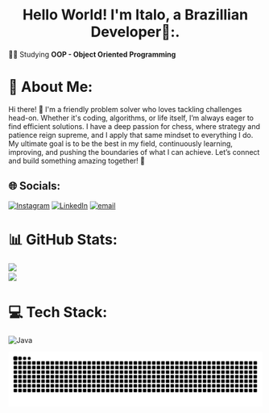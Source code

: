 <h1 align="center">Hello World! I'm Italo, a Brazillian Developer👋:.</h1>

🧑‍🎓 Studying **OOP - Object Oriented Programming**

# 💫 About Me:

Hi there! 👋 I'm a friendly problem solver who loves tackling challenges head-on. Whether it's coding, algorithms, or life itself, I’m always eager to find efficient solutions. I have a deep passion for chess, where strategy and patience reign supreme, and I apply that same mindset to everything I do. My ultimate goal is to be the best in my field, continuously learning, improving, and pushing the boundaries of what I can achieve. Let’s connect and build something amazing together! 🚀

## 🌐 Socials:
[![Instagram](https://img.shields.io/badge/Instagram-%23E4405F.svg?logo=Instagram&logoColor=white)](https://instagram.com/italoalbq_) [![LinkedIn](https://img.shields.io/badge/LinkedIn-%230077B5.svg?logo=linkedin&logoColor=white)](https://linkedin.com/in/italokvr) [![email](https://img.shields.io/badge/Email-D14836?logo=gmail&logoColor=white)](mailto:italokvr@gmail.com) 
    
# 📊 GitHub Stats:
  ![](https://github-readme-stats.vercel.app/api?username=italokvr&theme=dracula&hide_border=false&include_all_commits=true&count_private=true)<br/>
  ![](https://github-readme-stats.vercel.app/api/top-langs/?username=italokvr&theme=dracula&hide_border=false&include_all_commits=true&count_private=true&layout=compact)

# 💻 Tech Stack:
![Java](https://img.shields.io/badge/java-%23ED8B00.svg?style=for-the-badge&logo=openjdk&logoColor=white)

  <img alt="github-snake" src="https://raw.githubusercontent.com/italokvr/italokvr/output/github-snake-dark.svg" />
</div>
